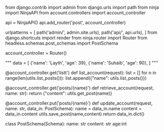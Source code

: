 from django.contrib import admin
from django.urls import path
from ninja import NinjaAPI
from account.controllers import account_controller

api = NinjaAPI()
api.add_router('post', account_controller)

urlpatterns = [
    path('admin/', admin.site.urls),
    path('api/', api.urls),
]
from django.shortcuts import render
from ninja.router import Router
from headless.schemas.post_schemas import PostSchema

account_controller = Router()

"""
data = [
    {'name': 'Layth', 'age': 39},
    {'name': 'Suhaib', 'age': 90},
]
"""

@account_controller.get('listt')
def list_account(request):
    list = []
    for n in range(len(utils.list_posts())):
        list.append({"name": utils.list_posts()})
    




@account_controller.get('posts/{name}') 
def retrieve_account(request, name: str):
    return {"content": utils.get_post(name)} 

    
 @account_controller.put('posts/{name}')
def update_account(request, name: str, data_in: PostSchema):
    name = data_in.name
    content = data_in.content
    utils.save_post(name,content)
    return data_in.dict()



class PostSchema(Schema):
    name: str
    content: str
    age:int

